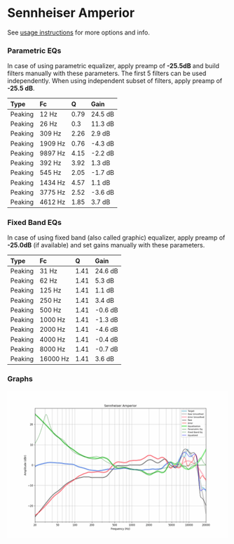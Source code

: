 # Sennheiser Amperior
See [usage instructions](https://github.com/jaakkopasanen/AutoEq#usage) for more options and info.

### Parametric EQs
In case of using parametric equalizer, apply preamp of **-25.5dB** and build filters manually
with these parameters. The first 5 filters can be used independently.
When using independent subset of filters, apply preamp of **-25.5 dB**.

| Type    | Fc      |    Q | Gain    |
|:--------|:--------|:-----|:--------|
| Peaking | 12 Hz   | 0.79 | 24.5 dB |
| Peaking | 26 Hz   | 0.3  | 11.3 dB |
| Peaking | 309 Hz  | 2.26 | 2.9 dB  |
| Peaking | 1909 Hz | 0.76 | -4.3 dB |
| Peaking | 9897 Hz | 4.15 | -2.2 dB |
| Peaking | 392 Hz  | 3.92 | 1.3 dB  |
| Peaking | 545 Hz  | 2.05 | -1.7 dB |
| Peaking | 1434 Hz | 4.57 | 1.1 dB  |
| Peaking | 3775 Hz | 2.52 | -3.6 dB |
| Peaking | 4612 Hz | 1.85 | 3.7 dB  |

### Fixed Band EQs
In case of using fixed band (also called graphic) equalizer, apply preamp of **-25.0dB**
(if available) and set gains manually with these parameters.

| Type    | Fc       |    Q | Gain    |
|:--------|:---------|:-----|:--------|
| Peaking | 31 Hz    | 1.41 | 24.6 dB |
| Peaking | 62 Hz    | 1.41 | 5.3 dB  |
| Peaking | 125 Hz   | 1.41 | 1.1 dB  |
| Peaking | 250 Hz   | 1.41 | 3.4 dB  |
| Peaking | 500 Hz   | 1.41 | -0.6 dB |
| Peaking | 1000 Hz  | 1.41 | -1.3 dB |
| Peaking | 2000 Hz  | 1.41 | -4.6 dB |
| Peaking | 4000 Hz  | 1.41 | -0.4 dB |
| Peaking | 8000 Hz  | 1.41 | -0.7 dB |
| Peaking | 16000 Hz | 1.41 | 3.6 dB  |

### Graphs
![](./Sennheiser%20Amperior.png)